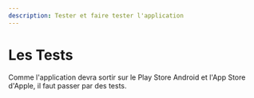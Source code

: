 ```yaml
---
description: Tester et faire tester l'application
---
```


# Les Tests

Comme l'application devra sortir sur le Play Store Android et l'App Store d'Apple, il faut passer par des tests.
